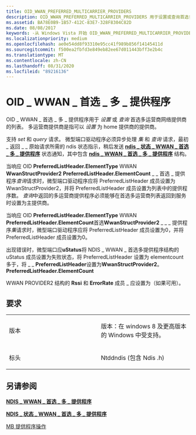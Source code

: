 ```yaml
---
title: OID_WWAN_PREFERRED_MULTICARRIER_PROVIDERS
description: OID_WWAN_PREFERRED_MULTICARRIER_PROVIDERS 用于设置或查询首选多运营商网络提供商的列表。 多运营商提供商是指可以设置为 home 提供商的提供商。
ms.assetid: BA78E0B9-1B57-412C-83E7-328F8304C82D
ms.date: 08/08/2017
keywords: -从 Windows Vista 开始 OID_WWAN_PREFERRED_MULTICARRIER_PROVIDERS 的网络驱动程序
ms.localizationpriority: medium
ms.openlocfilehash: ae0e54dd8f93310e95cc41f989b856f14145411d
ms.sourcegitcommit: f500ea2fbfd3e849eb82ee67d011443bff3e2b4c
ms.translationtype: MT
ms.contentlocale: zh-CN
ms.lasthandoff: 08/31/2020
ms.locfileid: "89216136"
---
```

# <a name="oid_wwan_preferred_multicarrier_providers"></a>OID \_ WWAN \_ 首选 \_ 多 \_ 提供程序


OID \_ WWAN \_ 首选 \_ 多 \_ 提供程序用于 *设置* 或 *查询* 首选多运营商网络提供商的列表。 多运营商提供商是指可以 *设置* 为 home 提供商的提供商。

支持 *set* 和 *query* 请求。 微型端口驱动程序必须异步处理 *集* 和 *查询* 请求，最初 \_ 返回 \_ \_ 原始请求所需的 ndis 状态指示，稍后发送 [**ndis \_ 状态 \_ WWAN \_ 首选 \_ 多 \_ 提供程序**](./ndis-status-wwan-preferred-multicarrier-providers.md) 状态通知，其中包含 [**ndis \_ WWAN \_ 首选 \_ 多 \_ 提供程序**](/windows-hardware/drivers/ddi/ndiswwan/ns-ndiswwan-_ndis_wwan_preferred_multicarrier_providers) 结构。

当响应 OID **PreferredListHeader.ElementType** WWAN **WwanStructProvider2** **PreferredListHeader.ElementCount** \_ \_ 首选 \_ 提供程序*查询*请求时，微型端口驱动程序应将 PreferredListHeader 成员设置为 WwanStructProvider2，并将 PreferredListHeader 成员设置为列表中的提供程序数。 *查询*中返回的多运营商提供程序必须能够在首选多运营商列表返回到服务时设置为主提供商。

当响应 OID **PreferredListHeader.ElementType** WWAN **PreferredListHeader.ElementCount**首选**WwanStructProvider2** \_ \_ \_ 提供程序*集*请求时，微型端口驱动程序应将 PreferredListHeader 成员设置为0，并将 PreferredListHeader 成员设置为0。

出现错误时，微型端口应**uStatus**将 NDIS \_ WWAN \_ 首选多提供程序结构的 uStatus 成员设置为失败状态，将 PreferredListHeader 设置为 elementcount 多于，将 \_ \_ **PreferredListHeader**设置为**WwanStructProvider2**。 **PreferredListHeader.ElementCount**

WWAN PROVIDER2 结构的 **Rssi** 和 **ErrorRate** 成员 \_ 应设置为（如果可用）。

<a name="requirements"></a>要求
------------

<table>
<colgroup>
<col width="50%" />
<col width="50%" />
</colgroup>
<tbody>
<tr class="odd">
<td><p>版本</p></td>
<td><p>版本：在 windows 8 及更高版本的 Windows 中受支持。</p></td>
</tr>
<tr class="even">
<td><p>标头</p></td>
<td>Ntddndis (包含 Ndis .h) </td>
</tr>
</tbody>
</table>

## <a name="see-also"></a>另请参阅


[**NDIS \_ WWAN \_ 首选 \_ 多 \_ 提供程序**](/windows-hardware/drivers/ddi/ndiswwan/ns-ndiswwan-_ndis_wwan_preferred_multicarrier_providers)

[**NDIS \_ 状态 \_ WWAN \_ 首选 \_ 多 \_ 提供程序**](./ndis-status-wwan-preferred-multicarrier-providers.md)

[MB 提供程序操作](./mb-provider-operations.md)

 


